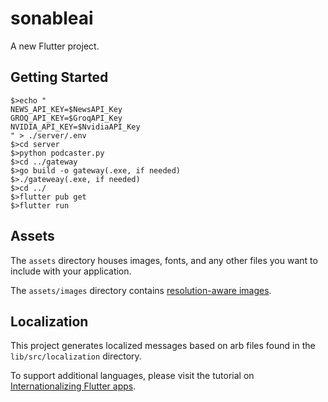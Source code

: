 # sonableai

A new Flutter project.

## Getting Started

```
$>echo "
NEWS_API_KEY=$NewsAPI_Key
GROQ_API_KEY=$GroqAPI_Key
NVIDIA_API_KEY=$NvidiaAPI_Key
" > ./server/.env
$>cd server
$>python podcaster.py
$>cd ../gateway
$>go build -o gateway(.exe, if needed)
$>./gateweay(.exe, if needed)
$>cd ../
$>flutter pub get
$>flutter run
```

## Assets

The `assets` directory houses images, fonts, and any other files you want to
include with your application.

The `assets/images` directory contains [resolution-aware
images](https://flutter.dev/to/resolution-aware-images).

## Localization

This project generates localized messages based on arb files found in
the `lib/src/localization` directory.

To support additional languages, please visit the tutorial on
[Internationalizing Flutter apps](https://flutter.dev/to/internationalization).
